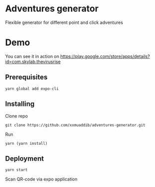 # Adventures generator
Flexible generator for different point and click adventures

# Demo
You can see it in action on https://play.google.com/store/apps/details?id=com.skylab.thevirusrise
## Prerequisites
```
yarn global add expo-cli
```
## Installing
Clone repo
```
git clone https://github.com/xxmuaddib/adventures-generator.git
```
Run
```
yarn (yarn install)
```
## Deployment
```
yarn start
```
Scan QR-code via expo application
